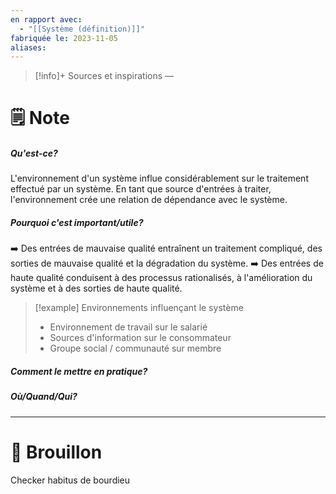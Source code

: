 ```yaml
---
en rapport avec:
  - "[[Système (définition)]]"
fabriquée le: 2023-11-05
aliases:
---
```

> [!info]+ Sources et inspirations
> —

# 🗒️ Note
##### Qu'est-ce?
L'environnement d'un système influe considérablement sur le traitement effectué par un système.
En tant que source d'entrées à traiter, l'environnement crée une relation de dépendance avec le système.

##### Pourquoi c'est important/utile?
➡️ Des entrées de mauvaise qualité entraînent un traitement compliqué, des sorties de mauvaise qualité et la dégradation du système.
➡️ Des entrées de haute qualité conduisent à des processus rationalisés, à l'amélioration du système et à des sorties de haute qualité.

> [!example] Environnements influençant le système
> - Environnement de travail sur le salarié
> - Sources d'information sur le consommateur
> - Groupe social / communauté sur membre

##### Comment le mettre en pratique?

##### Où/Quand/Qui?

---
# 💭 Brouillon
Checker habitus de bourdieu